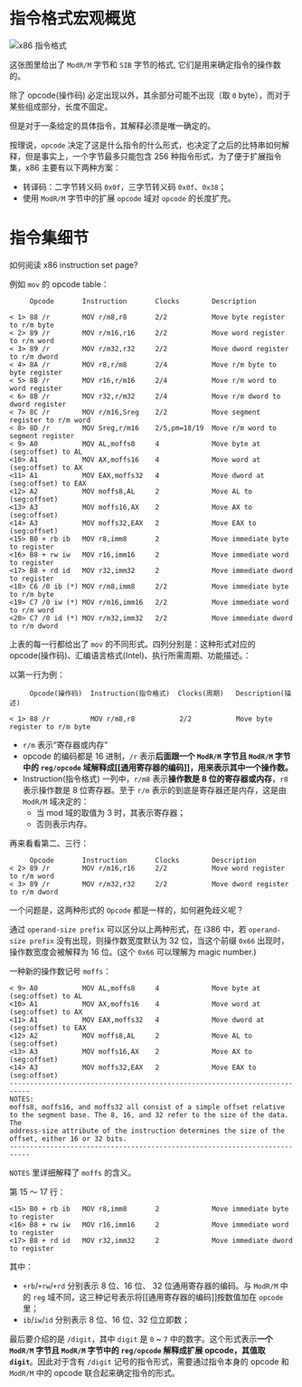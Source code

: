 # 指令格式宏观概览

![x86 指令格式](https://pic.imgdb.cn/item/668dfca4d9c307b7e9283a32.png)

这张图里给出了 `ModR/M` 字节和 `SIB` 字节的格式, 它们是用来确定指令的操作数的。

除了 opcode(操作码) 必定出现以外，其余部分可能不出现（取 `0` byte），而对于某些组成部分，长度不固定。

但是对于一条给定的具体指令，其解释必须是唯一确定的。

按理说，`opcode` 决定了这是什么指令的什么形式，也决定了之后的比特串如何解释，但是事实上，一个字节最多只能包含 256 种指令形式，为了便于扩展指令集，x86 主要有以下两种方案：

- 转译码：二字节转义码 `0x0f`，三字节转义码 `0x0f`、`0x38`；
- 使用 `ModR/M` 字节中的扩展 `opcode` 域对 `opcode` 的长度扩充。



# 指令集细节

如何阅读 x86 instruction set page?

例如 `mov` 的 opcode table：

```
     Opcode       Instruction       Clocks        Description

< 1> 88 /r        MOV r/m8,r8       2/2           Move byte register to r/m byte
< 2> 89 /r        MOV r/m16,r16     2/2           Move word register to r/m word
< 3> 89 /r        MOV r/m32,r32     2/2           Move dword register to r/m dword
< 4> 8A /r        MOV r8,r/m8       2/4           Move r/m byte to byte register
< 5> 8B /r        MOV r16,r/m16     2/4           Move r/m word to word register
< 6> 8B /r        MOV r32,r/m32     2/4           Move r/m dword to dword register
< 7> 8C /r        MOV r/m16,Sreg    2/2           Move segment register to r/m word
< 8> 8D /r        MOV Sreg,r/m16    2/5,pm=18/19  Move r/m word to segment register
< 9> A0           MOV AL,moffs8     4             Move byte at (seg:offset) to AL
<10> A1           MOV AX,moffs16    4             Move word at (seg:offset) to AX
<11> A1           MOV EAX,moffs32   4             Move dword at (seg:offset) to EAX
<12> A2           MOV moffs8,AL     2             Move AL to (seg:offset)
<13> A3           MOV moffs16,AX    2             Move AX to (seg:offset)
<14> A3           MOV moffs32,EAX   2             Move EAX to (seg:offset)
<15> B0 + rb ib   MOV r8,imm8       2             Move immediate byte to register
<16> B8 + rw iw   MOV r16,imm16     2             Move immediate word to register
<17> B8 + rd id   MOV r32,imm32     2             Move immediate dword to register
<18> C6 /0 ib (*) MOV r/m8,imm8     2/2           Move immediate byte to r/m byte
<19> C7 /0 iw (*) MOV r/m16,imm16   2/2           Move immediate word to r/m word
<20> C7 /0 id (*) MOV r/m32,imm32   2/2           Move immediate dword to r/m dword

```

上表的每一行都给出了 `mov` 的不同形式。四列分别是：这种形式对应的 opcode(操作码)、汇编语言格式(Intel)、执行所需周期、功能描述。：

以第一行为例：

```
     Opcode(操作码)  Instruction(指令格式)  Clocks(周期)   Description(描述)

< 1> 88 /r          MOV r/m8,r8           2/2           Move byte register to r/m byte

```

- `r/m` 表示“寄存器或内存” 
- opcode 的编码都是 16 进制，`/r` 表示**后面跟一个 `ModR/M` 字节且 `ModR/M` 字节中的 `reg/opcode` 域解释成[[通用寄存器的编码]]，用来表示其中一个操作数。**
- Instruction(指令格式) 一列中，`r/m8` 表示**操作数是 8 位的寄存器或内存**，`r8` 表示操作数是 8 位寄存器。至于 `r/m` 表示的到底是寄存器还是内存，这是由 `ModR/M` 域决定的：
	- 当 mod 域的取值为 3 时，其表示寄存器；
	- 否则表示内存。

再来看看第二、三行：

```
     Opcode       Instruction       Clocks        Description
< 2> 89 /r        MOV r/m16,r16     2/2           Move word register to r/m word
< 3> 89 /r        MOV r/m32,r32     2/2           Move dword register to r/m dword
```

一个问题是，这两种形式的 `Opcode` 都是一样的，如何避免歧义呢？

通过 `operand-size prefix` 可以区分以上两种形式，在 i386 中，若 `operand-size prefix` 没有出现，则操作数宽度默认为 32 位，当这个前缀 `0x66` 出现时，操作数宽度会被解释为 16 位。(这个 `0x66` 可以理解为 magic number.)

一种新的操作数记号 `moffs`：

```
< 9> A0           MOV AL,moffs8     4             Move byte at (seg:offset) to AL
<10> A1           MOV AX,moffs16    4             Move word at (seg:offset) to AX
<11> A1           MOV EAX,moffs32   4             Move dword at (seg:offset) to EAX
<12> A2           MOV moffs8,AL     2             Move AL to (seg:offset)
<13> A3           MOV moffs16,AX    2             Move AX to (seg:offset)
<14> A3           MOV moffs32,EAX   2             Move EAX to (seg:offset)
---------------------------------------------------------------------------
NOTES:
moffs8, moffs16, and moffs32 all consist of a simple offset relative
to the segment base. The 8, 16, and 32 refer to the size of the data. The
address-size attribute of the instruction determines the size of the
offset, either 16 or 32 bits.
---------------------------------------------------------------------------
```

`NOTES` 里详细解释了 `moffs` 的含义。

第 15 ～ 17 行：

```
<15> B0 + rb ib   MOV r8,imm8       2             Move immediate byte to register
<16> B8 + rw iw   MOV r16,imm16     2             Move immediate word to register
<17> B8 + rd id   MOV r32,imm32     2             Move immediate dword to register
```

其中：
- `+rb`/`+rw`/`+rd` 分别表示 8 位、16 位、 32 位通用寄存器的编码。与 `ModR/M` 中的 `reg` 域不同，这三种记号表示将[[通用寄存器的编码]]按数值加在 `opcode` 里；
- `ib`/`iw`/`id` 分别表示 8 位、16 位、32 位立即数；


最后要介绍的是 `/digit`，其中 `digit` 是 `0` ~ `7` 中的数字。这个形式表示**一个 `ModR/M` 字节且 `ModR/M` 字节中的 `reg/opcode` 解释成扩展 opcode，其值取 `digit`**。因此对于含有 `/digit` 记号的指令形式，需要通过指令本身的 opcode 和 `ModR/M` 中的 opcode 联合起来确定指令的形式。


